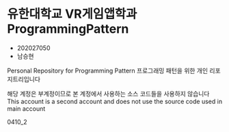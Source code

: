 # 유한대학교 VR게임앱학과 ProgrammingPattern
* 202027050
* 남승현

Personal Repository for Programming Pattern
프로그래밍 패턴을 위한 개인 리포지트리입니다

해당 계정은 부계정이므로 본 계정에서 사용하는 소스 코드들을 사용하지 않습니다
This account is a second account and does not use the source code used in main account

0410_2